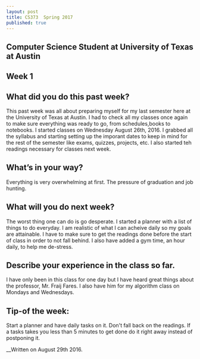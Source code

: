 ```yaml
---
layout: post
title: CS373  Spring 2017
published: true
---
```



## Computer Science Student at University of Texas at Austin


## Week 1



## What did you do this past week?



This past week was all about preparing myself for my last semester here at the University of Texas at Austin. I had to check all my classes once again to make sure everything was ready to go, from schedules,books to notebooks. I started classes on Wednesday August 26th, 2016. I grabbed all the syllabus and starting setting up the imporant dates to keep in mind for the rest of the semester like exams, quizzes, projects, etc. I also started teh readings necessary for classes next week. 

## What’s in your way?

Everything is very overwhelming at first. The pressure of graduation and job hunting.
## What will you do next week?

The worst thing one can do is go desperate. I started a planner with a list of things to do everyday. I am realistic of what I can acheive daily so my goals are attainable. I have to make sure to get the readings done before the start of class in order to not fall behind. I also have added a gym time, an hour daily, to help me de-stress. 

## Describe your experience in the class so far.

I have only been in this class for one day but I have heard great things about the professor, Mr. Fraij Fares. I also have him for my algorithm class on Mondays and Wednesdays. 


## Tip-of the week:
Start a planner and have daily tasks on it. Don't fall back on the readings. If a tasks takes you less than 5 minutes to get done do it right away instead of postponing it.



__Written on August 29th 2016.
